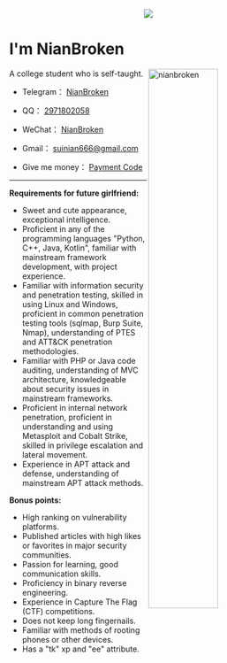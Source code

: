 <div align="center" ><img order-radius="100px" src="https://cdn.jsdelivr.net/gh/NianBroken/NianBroken/WriteCodes.gif"/></div>

# I'm NianBroken

<img align="right" width="50%" src="https://github-readme-stats.vercel.app/api?username=NianBroken&include_all_commits=true&rank_icon=github&hide_title=true&" alt="nianbroken" />

A college student who is self-taught.

- Telegram： [NianBroken](https://t.me/Nianbroken)

- QQ： [2971802058](https://qm.qq.com/cgi-bin/qm/qr?k=qC1PE50EbPizyX_9NHsNxQSWawteFoRD)

- WeChat： [NianBroken](https://cdn.jsdelivr.net/gh/NianBroken/NianBroken/WeChat.png)

- Gmail： [suinian666@gmail.com](mailto:suinian666@gmail.com)

- Give me money： [Payment Code](https://www.nianbroken.top/money_receiving_QR_code)

------

**Requirements for future girlfriend:**

- Sweet and cute appearance, exceptional intelligence.
- Proficient in any of the programming languages "Python, C++, Java, Kotlin", familiar with mainstream framework development, with project experience.
- Familiar with information security and penetration testing, skilled in using Linux and Windows, proficient in common penetration testing tools (sqlmap, Burp Suite, Nmap), understanding of PTES and ATT&CK penetration methodologies.
- Familiar with PHP or Java code auditing, understanding of MVC architecture, knowledgeable about security issues in mainstream frameworks.
- Proficient in internal network penetration, proficient in understanding and using Metasploit and Cobalt Strike, skilled in privilege escalation and lateral movement.
- Experience in APT attack and defense, understanding of mainstream APT attack methods.

**Bonus points:**

- High ranking on vulnerability platforms.
- Published articles with high likes or favorites in major security communities.
- Passion for learning, good communication skills.
- Proficiency in binary reverse engineering.
- Experience in Capture The Flag (CTF) competitions.
- Does not keep long fingernails.
- Familiar with methods of rooting phones or other devices.
- Has a "tk" xp and "ee" attribute.
